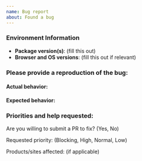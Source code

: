 ```yaml
---
name: Bug report
about: Found a bug
---
```


<!--
Thanks for contacting us! We're here to help.

Before you report an issue, check if it's been reported before:

  * Search:

Note that if you do not provide enough information to reproduce the issue, we may not be able to take action on your report.
-->

### Environment Information

- **Package version(s)**: (fill this out)
- **Browser and OS versions**: (fill this out if relevant)

### Please provide a reproduction of the bug:

<!-- fill this out -->

#### Actual behavior:

<!-- fill this out -->

#### Expected behavior:

<!-- fill this out -->

### Priorities and help requested:

Are you willing to submit a PR to fix? (Yes, No)

Requested priority: (Blocking, High, Normal, Low)

Products/sites affected: (if applicable)
